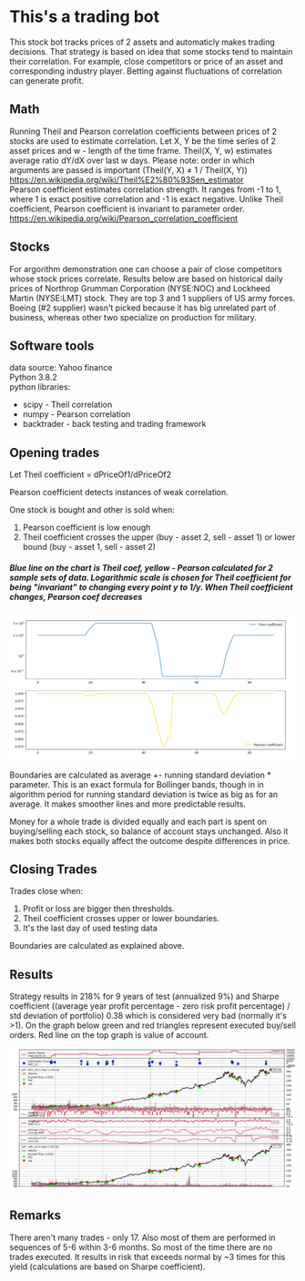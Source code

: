 # This's a trading bot
This stock bot tracks prices of 2 assets and automaticly makes trading decisions.
That strategy is based on idea that some stocks tend to maintain their correlation. For example, close competitors or price of an asset  and corresponding industry player. Betting against fluctuations of correlation can generate profit.

## Math
Running Theil and Pearson correlation coefficients between prices of 2 stocks are used to estimate correlation. Let X, Y be the time series of 2 asset prices and w - length of the time frame. Theil(X, Y, w) estimates average ratio dY/dX over last w days. Please note: order in which arguments are passed is important (Theil(Y, X) ≠ 1 / Theil(X, Y)) https://en.wikipedia.org/wiki/Theil%E2%80%93Sen_estimator \
Pearson coefficient estimates correlation strength. It ranges from -1 to 1, where 1 is exact positive correlation and -1 is exact negative. Unlike Theil coefficient, Pearson coefficient is invariant to parameter order. https://en.wikipedia.org/wiki/Pearson_correlation_coefficient

## Stocks
For argorithm demonstration one can choose a pair of close competitors whose stock prices correlate. Results below are based on historical daily prices of Northrop Grumman Corporation (NYSE:NOC) and Lockheed Martin (NYSE:LMT) stock. They are top 3 and 1 suppliers of US army forces.
Boeing (#2 supplier) wasn't picked because it has big unrelated part of business, whereas other two specialize on production for military.

## Software tools
data source: Yahoo finance\
Python 3.8.2 \
python libraries:
- scipy - Theil correlation
- numpy - Pearson correlation
- backtrader - back testing and trading framework

## Opening trades
Let Theil coefficient = dPriceOf1/dPriceOf2

Pearson coefficient detects instances of weak correlation.

One stock is bought and other is sold when:
1. Pearson coefficient is low enough
2. Theil coefficient crosses the upper (buy - asset 2, sell - asset 1) or lower bound (buy - asset 1, sell - asset 2)

##### Blue line on the chart is Theil coef, yellow - Pearson calculated for 2 sample sets of data. Logarithmic scale is chosen for Theil coefficient for being "invariant" to changing every point y to 1/y. When Theil coefficient changes, Pearson coef decreases
![](chart_log.png)

Boundaries are calculated as average +- running standard deviation * parameter. This is an exact formula for Bollinger bands, though in in algorithm period for running standard deviation is twice as big as for an average. It makes smoother lines and more predictable results.

Money for a whole trade is divided equally and each part is spent on buying/selling each stock, so balance of account stays unchanged.
Also it makes both stocks equally affect the outcome despite differences in price.
 


## Closing Trades

Trades close when:
1. Profit or loss are bigger then thresholds.
2. Theil coefficient crosses upper or lower boundaries.
3. It's the last day of used testing data

Boundaries are calculated as explained above.

## Results

Strategy results in 218% for 9 years of test (annualized 9%) and Sharpe coefficient ((average year profit percentage - zero risk profit percentage) / std deviation of portfolio) 0.38 which is considered very bad (normally it's >1). On the graph below green and red triangles represent executed buy/sell orders. Red line on the top graph is value of account.

![](chart_1.png)

## Remarks
There aren't many trades - only 17. Also most of them are performed in sequences of 5-6 within 3-6 months. So most of the time there are no trades executed. It results in risk that exceeds normal by ~3 times for this yield (calculations are based on Sharpe coefficient).
